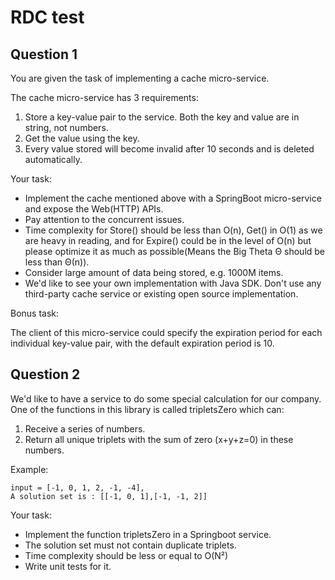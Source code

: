 # RDC test
## Question 1
You are given the task of implementing a cache micro-service.

The cache micro-service has 3 requirements:
1. Store a key-value pair to the service. Both the key and value are in string, not numbers.
2. Get the value using the key.
3. Every value stored will become invalid after 10 seconds and is deleted automatically.

Your task:
* Implement the cache mentioned above with a SpringBoot micro-service and expose the Web(HTTP) APIs.
* Pay attention to the concurrent issues.
* Time complexity for Store() should be less than O(n), Get() in O(1) as we are heavy in reading, and for Expire() could be in the level of O(n) but please optimize it as much as possible(Means the Big Theta Θ should be less than Θ(n)).
* Consider large amount of data being stored, e.g. 1000M items.
* We'd like to see your own implementation with Java SDK. Don't use any third-party cache service or existing open source implementation.

Bonus task:

The client of this micro-service could specify the expiration period for each individual key-value pair, with the default expiration period is 10.

## Question 2
We'd like to have a service to do some special calculation for our company. One of the functions in this library is called tripletsZero which can:
1. Receive a series of numbers.
2. Return all unique triplets with the sum of zero (x+y+z=0) in these numbers.    

Example:
```
input = [-1, 0, 1, 2, -1, -4],
A solution set is : [[-1, 0, 1],[-1, -1, 2]]
```

Your task:
* Implement the function tripletsZero in a Springboot service.
* The solution set must not contain duplicate triplets.
* Time complexity should be less or equal to O(N²)
* Write unit tests for it.
